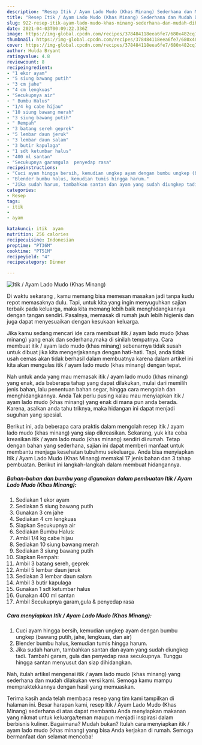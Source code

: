 ```yaml
---
description: "Resep Itik / Ayam Lado Mudo (Khas Minang) Sederhana dan Mudah Dibuat"
title: "Resep Itik / Ayam Lado Mudo (Khas Minang) Sederhana dan Mudah Dibuat"
slug: 922-resep-itik-ayam-lado-mudo-khas-minang-sederhana-dan-mudah-dibuat
date: 2021-04-03T00:09:22.336Z
image: https://img-global.cpcdn.com/recipes/378484118eea6fe7/680x482cq70/itik-ayam-lado-mudo-khas-minang-foto-resep-utama.jpg
thumbnail: https://img-global.cpcdn.com/recipes/378484118eea6fe7/680x482cq70/itik-ayam-lado-mudo-khas-minang-foto-resep-utama.jpg
cover: https://img-global.cpcdn.com/recipes/378484118eea6fe7/680x482cq70/itik-ayam-lado-mudo-khas-minang-foto-resep-utama.jpg
author: Hulda Bryant
ratingvalue: 4.8
reviewcount: 8
recipeingredient:
- "1 ekor ayam"
- "5 siung bawang putih"
- "3 cm jahe"
- "4 cm lengkuas"
- "Secukupnya air"
- " Bumbu Halus"
- "1/4 kg cabe hijau"
- "10 siung bawang merah"
- "3 siung bawang putih"
- " Rempah"
- "3 batang sereh geprek"
- "5 lembar daun jeruk"
- "3 lembar daun salam"
- "3 butir kapulaga"
- "1 sdt ketumbar halus"
- "400 ml santan"
- "Secukupnya garamgula  penyedap rasa"
recipeinstructions:
- "Cuci ayam hingga bersih, kemudian ungkep ayam dengan bumbu ungkep (bawang putih, jahe, lengkuas, dan air)"
- "Blender bumbu halus, kemudian tumis hingga harum."
- "Jika sudah harum, tambahkan santan dan ayam yang sudah diungkep tadi. Tambahi garam, gula dan penyedap rasa secukupnya. Tunggu hingga santan menyusut dan siap dihidangkan."
categories:
- Resep
tags:
- itik
- 
- ayam

katakunci: itik  ayam 
nutrition: 256 calories
recipecuisine: Indonesian
preptime: "PT36M"
cooktime: "PT51M"
recipeyield: "4"
recipecategory: Dinner

---
```



![Itik / Ayam Lado Mudo (Khas Minang)](https://img-global.cpcdn.com/recipes/378484118eea6fe7/680x482cq70/itik-ayam-lado-mudo-khas-minang-foto-resep-utama.jpg)

Di waktu  sekarang , kamu memang bisa memesan masakan jadi tanpa kudu repot memasaknya dulu. Tapi, untuk kita yang ingin menyuguhkan sajian terbaik pada keluarga, maka kita memang lebih baik menghidangkannya dengan tangan sendiri. Pasalnya, memasak di rumah jauh lebih higienis dan juga dapat menyesuaikan dengan kesukaan keluarga.

Jika kamu sedang mencari ide cara membuat itik / ayam lado mudo (khas minang) yang enak dan sederhana,maka di sinilah tempatnya. Cara membuat itik / ayam lado mudo (khas minang)  sebenarnya tidak susah untuk dibuat jika kita mengerjakannya dengan hati-hati. Tapi, anda tidak usah cemas akan tidak berhasil dalam membuatnya 
karena dalam artikel ini kita akan mengulas itik / ayam lado mudo (khas minang) dengan tepat.  



Nah untuk anda yang mau memasak itik / ayam lado mudo (khas minang) yang enak, ada beberapa tahap yang dapat dilakukan, mulai dari memilih jenis bahan, lalu penentuan bahan segar, hingga cara mengolah dan menghidangkannya. Anda Tak perlu pusing kalau mau menyiapkan itik / ayam lado mudo (khas minang) yang enak di mana pun anda berada. Karena, asalkan anda  tahu triknya, maka hidangan ini dapat menjadi suguhan yang spesial.

Berikut ini, ada beberapa cara praktis  dalam mengolah resep itik / ayam lado mudo (khas minang) yang siap dikreasikan. Sekarang, yuk kita coba kreasikan itik / ayam lado mudo (khas minang) sendiri di rumah. Tetap dengan bahan yang sederhana, sajian ini dapat memberi manfaat untuk membantu menjaga kesehatan tubuhmu sekeluarga. Anda bisa menyiapkan Itik / Ayam Lado Mudo (Khas Minang) memakai 17 jenis bahan dan 3 tahap pembuatan. Berikut ini langkah-langkah dalam membuat hidangannya.

<!--inarticleads1-->

##### Bahan-bahan dan bumbu yang digunakan dalam pembuatan Itik / Ayam Lado Mudo (Khas Minang):

1. Sediakan 1 ekor ayam
1. Sediakan 5 siung bawang putih
1. Gunakan 3 cm jahe
1. Sediakan 4 cm lengkuas
1. Siapkan Secukupnya air
1. Sediakan  Bumbu Halus:
1. Ambil 1/4 kg cabe hijau
1. Sediakan 10 siung bawang merah
1. Sediakan 3 siung bawang putih
1. Siapkan  Rempah:
1. Ambil 3 batang sereh, geprek
1. Ambil 5 lembar daun jeruk
1. Sediakan 3 lembar daun salam
1. Ambil 3 butir kapulaga
1. Gunakan 1 sdt ketumbar halus
1. Gunakan 400 ml santan
1. Ambil Secukupnya garam,gula &amp; penyedap rasa




<!--inarticleads2-->

##### Cara menyiapkan Itik / Ayam Lado Mudo (Khas Minang):

1. Cuci ayam hingga bersih, kemudian ungkep ayam dengan bumbu ungkep (bawang putih, jahe, lengkuas, dan air)
1. Blender bumbu halus, kemudian tumis hingga harum.
1. Jika sudah harum, tambahkan santan dan ayam yang sudah diungkep tadi. Tambahi garam, gula dan penyedap rasa secukupnya. Tunggu hingga santan menyusut dan siap dihidangkan.




Nah, itulah artikel mengenai  itik / ayam lado mudo (khas minang)  yang sederhana dan mudah dilakukan versi kami. Semoga kamu mampu mempraktekkannya dengan hasil yang memuaskan. 

Terima kasih anda telah membaca resep yang tim kami tampilkan di halaman ini. Besar harapan kami, resep  Itik / Ayam Lado Mudo (Khas Minang) sederhana di atas dapat membantu Anda menyiapkan makanan yang nikmat untuk keluarga/teman maupun menjadi inspirasi dalam berbisnis kuliner. Bagaimana? Mudah bukan? Itulah cara menyiapkan itik / ayam lado mudo (khas minang) yang bisa Anda kerjakan di rumah. Semoga bermanfaat dan selamat mencoba!


